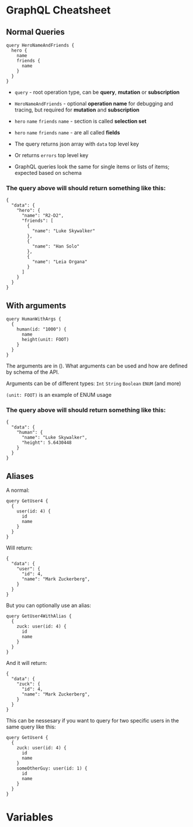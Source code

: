 # GraphQL Cheatsheet

## Normal Queries

```
query HeroNameAndFriends {
  hero {
    name
    friends {
      name
    }
  }
}
```

* `query` - root operation type, can be **query**, **mutation** or **subscription**
* `HeroNameAndFriends` - optional **operation name** for debugging and tracing, but required for **mutation** and **subscription**
* `hero` `name` `friends` `name` - section is called **selection set**
* `hero` `name` `friends` `name` - are all called **fields**

* The query returns json array with `data` top level key
* Or returns `errors` top level key
* GraphQL queries look the same for single items or lists of items; expected based on schema

### The query above will should return something like this:

```
{
  "data": {
    "hero": {
      "name": "R2-D2",
      "friends": [
        {
          "name": "Luke Skywalker"
        },
        {
          "name": "Han Solo"
        },
        {
          "name": "Leia Organa"
        }
      ]
    }
  }
}
```

## With arguments

```
query HumanWithArgs {
  {
    human(id: "1000") {
      name
      height(unit: FOOT)
    }
  }
}
```

The arguments are in (). What arguments can be used and how are defined by schema of the API.

Arguments can be of different types: `Int` `String` `Boolean` `ENUM` (and more)

`(unit: FOOT)` is an example of ENUM usage

### The query above will should return something like this:

```
{
  "data": {
    "human": {
      "name": "Luke Skywalker",
      "height": 5.6430448
    }
  }
}
```

## Aliases

A normal:
```
query GetUser4 {
  {
    user(id: 4) {
      id
      name
    }
  }
}
```

Will return:
```
{
  "data": {
    "user": {
      "id": 4,
      "name": "Mark Zuckerberg",
    }
  }
}
```

But you can optionally use an alias:
```
query GetUser4WithAlias {
  {
    zuck: user(id: 4) {
      id
      name
    }
  }
}

```

And it will return:
```
{
  "data": {
    "zuck": {
      "id": 4,
      "name": "Mark Zuckerberg",
    }
  }
}
```

This can be nessesary if you want to query for two specific users in the same query like this:
```
query GetUser4 {
  {
    zuck: user(id: 4) {
      id
      name
    }
    someOtherGuy: user(id: 1) {
      id
      name
    }
  }
}
```

# Variables
